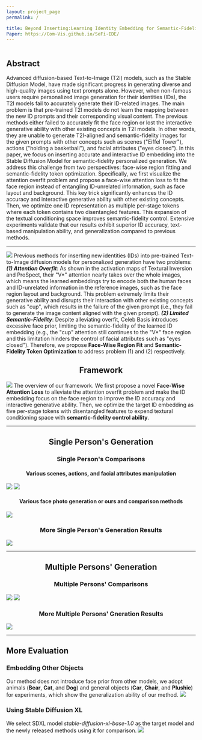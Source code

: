 ```yaml
---
layout: project_page
permalink: /

title: Beyond Inserting:Learning Identity Embedding for Semantic-Fidelity Personalized Diffusion Generation
Paper: https://Com-Vis.github.io/SeFi-IDE/
---
```


<div class="columns is-centered has-text-centered">
    <div class="column is-four-fifths">
        <h2>Abstract</h2>
        <div class="content has-text-justified">
Advanced diffusion-based Text-to-Image (T2I) models, such as the Stable Diffusion Model, have made significant progress in generating diverse and high-quality images using text prompts alone. However, when non-famous users require personalized image generation for their identities (IDs), the T2I models fail to accurately generate their ID-related images. The main problem is that pre-trained T2I models do not learn the mapping between the new ID prompts and their corresponding visual content. The previous methods either failed to accurately fit the face region or lost the interactive generative ability with other existing concepts in T2I models. In other words, they are unable to generate T2I-aligned and semantic-fidelity images for the given prompts with other concepts such as scenes ("Eiffel Tower"), actions ("holding a basketball"), and facial attributes ("eyes closed"). In this paper, we focus on inserting accurate and interactive ID embedding into the Stable Diffusion Model for semantic-fidelity personalized generation. We address this challenge from two perspectives: face-wise region fitting and semantic-fidelity token optimization. Specifically, we first visualize the attention overfit problem and propose a face-wise attention loss to fit the face region instead of entangling ID-unrelated information, such as face layout and background. This key trick significantly enhances the ID accuracy and interactive generative ability with other existing concepts. Then, we optimize one ID representation as multiple per-stage tokens where each token contains two disentangled features. This expansion of the textual conditioning space improves semantic-fidelity control. Extensive experiments validate that our results exhibit superior ID accuracy, text-based manipulation ability, and generalization compared to previous methods.
        </div>
    </div>
</div>

---

![](/static/image/teaser.png)
Previous methods for inserting new identities (IDs) into pre-trained Text-to-Image diffusion models for personalized generation have two problems: ***(1) Attention Overfit***: As shown in the activation maps of Textural Inversion and ProSpect, their "V\*" attention nearly takes over the whole images, which means the learned embeddings try to encode both the human faces and ID-unrelated information in the reference images, such as the face region layout and background. This problem extremely limits their generative ability and disrupts their interaction with other existing concepts such as "cup", which results in the failure of the given prompt (i.e., they fail to generate the image content aligned with the given prompt). ***(2) Limited Semantic-Fidelity***: Despite alleviating overfit, Celeb Basis introduces excessive face prior, limiting the semantic-fidelity of the learned ID embedding (e.g., the "cup" attention still continues to the "V\*" face region and this limitation hinders the control of facial attributes such as "eyes closed"). Therefore, we propose **Face-Wise Region Fit** and **Semantic-Fidelity Token Optimization** to address problem (1) and (2) respectively.

## <center> Framework
![](/static/image/pipeline.png)
The overview of our framework. We first propose a novel **Face-Wise Attention Loss** to alleviate the attention overfit problem and make the ID embedding focus on the face region to improve the ID accuracy and interactive generative ability. Then, we optimize the target ID embedding as five per-stage tokens with disentangled features to expend textural conditioning space with **semantic-fidelity control ability**.

---

## <center> Single Person's Generation

### <center> Single Person's Comparisons
#### <center> Various scenes, actions, and facial attributes manipulation
![](/static/image/figure3.png)
![](/static/image/com_single_person.png)
#### <center> Various face photo generation or ours and comparison methods
![](/static/image/face_generation_crop.png)

### <center> More Single Person's Generation Results
![](/static/image/figure4.png)

---

## <center> Multiple Persons' Generation
### <center> Multiple Persons' Comparisons
![](/static/image/scene.png)
![](/static/image/action.png)

### <center> More Multiple Persons' Gneration Results
![](/static/image/multiperson.png)

---
## More Evaluation
### Embedding Other Objects
Our method does not introduce face prior from other models, we adopt animals (**Bear**, **Cat**, and **Dog**) and general objects (**Car**, **Chair**, and **Plushie**) for experiments, which show the generalization ability of our method.
![](/static/image/more_object_crop.png)

### Using Stable Diffusion XL
We select SDXL model *stable-diffusion-xl-base-1.0* as the target model and the newly released methods using it for comparison.
![](/static/image/generalize_to_sdxl_crop.png)




